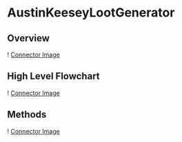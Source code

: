 # AustinKeeseyLootGenerator

## Overview
! [Connector Image](images/../overview.png)



## High Level Flowchart
! [Connector Image](images/../HighLevel.png)


## Methods
! [Connector Image](images/../Methods.png)
